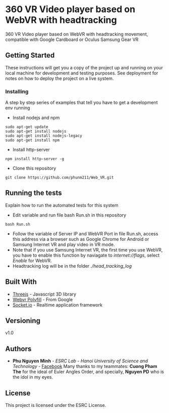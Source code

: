 # 360 VR Video player based on WebVR with headtracking
360 VR Video player based on WebVR with headtracking movement, compatible with Google Cardboard or Oculus Samsung Gear VR
## Getting Started

These instructions will get you a copy of the project up and running on your local machine for development and testing purposes. See deployment for notes on how to deploy the project on a live system.

### Installing

A step by step series of examples that tell you have to get a development env running

* Install nodejs and npm

```
sudo apt-get update
sudo apt-get install nodejs
sudo apt-get install nodejs-legacy
sudo apt-get install npm
```

* Install http-server

```
npm install http-server -g
```

* Clone this repository

```
git clone https://github.com/phunm211/Web_VR.git
```

## Running the tests

Explain how to run the automated tests for this system

* Edit variable and run file bash Run.sh in this repository

```
bash Run.sh
```
* Follow the variable of Server IP and WebVR Port in file Run.sh, access this address via a browser such as Google Chrome for Android or Samsung Internet VR and play video in VR mode.
* Note that if you use Samsung Internet VR, the first time you use WebVR, you have to enable this function by naviagate to *internet://flags*, select *Enable* for WebVR.
* Headtracking log will be in the folder *./head_tracking_log*

## Built With

* [Threejs](https://threejs.org/) - Javascript 3D library
* [Webvr Polyfill](https://github.com/googlevr/webvr-polyfill/) - From Google
* [Socket.io](https://github.com/socketio/socket.io/) - Realtime application framework

## Versioning

v1.0

## Authors

* **Phu Nguyen Minh** - *ESRC Lab - Hanoi University of Science and Technology* - [Facebook](https://facebook.com/ketromdeptrai)
Many thanks to my teammates: **Cuong Pham The** for the ideal of Euler Angles Order, and specially, **Nguyen PD** who is the idol in my eyes.


## License

This project is licensed under the ESRC License.
